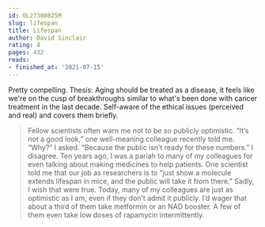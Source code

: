 ```yaml
---
id: OL27308025M
slug: lifespan
title: Lifespan
author: David Sinclair
rating: 4
pages: 432
reads:
- finished_at: '2021-07-15'
---
```

Pretty compelling. Thesis: Aging should be treated as a disease, it feels like we're on the cusp of breakthroughs similar to what's been done with cancer treatment in the last decade. Self-aware of the ethical issues (perceived and real) and covers them briefly.

> Fellow scientists often warn me not to be so publicly optimistic. “It’s not a good look,” one well-meaning colleague recently told me. “Why?” I asked. “Because the public isn’t ready for these numbers.” I disagree. Ten years ago, I was a pariah to many of my colleagues for even talking about making medicines to help patients. One scientist told me that our job as researchers is to “just show a molecule extends lifespan in mice, and the public will take it from there.” Sadly, I wish that were true. Today, many of my colleagues are just as optimistic as I am, even if they don’t admit it publicly. I’d wager that about a third of them take metformin or an NAD booster. A few of them even take low doses of rapamycin intermittently.
